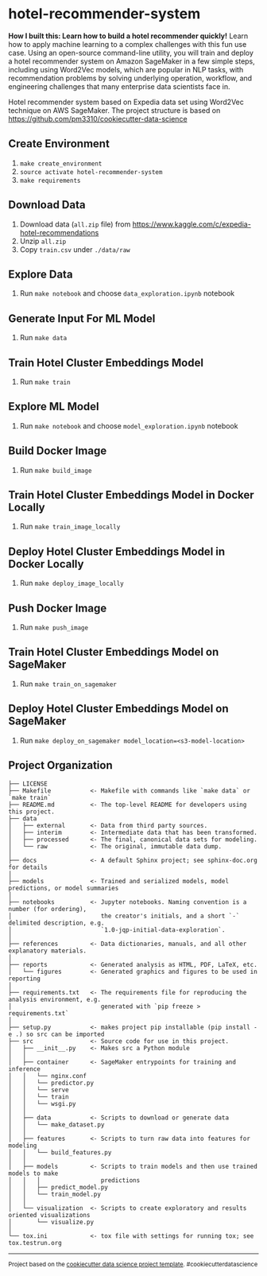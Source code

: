 hotel-recommender-system
==============================

**How I built this: Learn how to build a hotel recommender quickly!** Learn how to apply machine learning to a complex challenges with this fun use case. Using an open-source command-line utility, you will train and deploy a hotel recommender system on Amazon SageMaker in a few simple steps, including using Word2Vec models, which are popular in NLP tasks, with recommendation problems by solving underlying operation, workflow, and engineering challenges that many enterprise data scientists face in.


Hotel recommender system based on Expedia data set using Word2Vec technique on AWS SageMaker. The project structure is based on https://github.com/pm3310/cookiecutter-data-science 

Create Environment
------------

1. `make create_environment`
2. `source activate hotel-recommender-system`
3. `make requirements`

Download Data
------------

1. Download data (`all.zip` file) from https://www.kaggle.com/c/expedia-hotel-recommendations
2. Unzip `all.zip`
3. Copy `train.csv` under `./data/raw`

Explore Data
------------

1. Run `make notebook` and choose `data_exploration.ipynb` notebook

Generate Input For ML Model
------------

1. Run `make data`

Train Hotel Cluster Embeddings Model
------------

1. Run `make train`

Explore ML Model
------------

1. Run `make notebook` and choose `model_exploration.ipynb` notebook

Build Docker Image
------------

1. Run `make build_image`

Train Hotel Cluster Embeddings Model in Docker Locally
------------

1. Run `make train_image_locally`

Deploy Hotel Cluster Embeddings Model in Docker Locally
------------

1. Run `make deploy_image_locally`

Push Docker Image
------------

1. Run `make push_image`

Train Hotel Cluster Embeddings Model on SageMaker
------------

1. Run `make train_on_sagemaker`

Deploy Hotel Cluster Embeddings Model on SageMaker
------------

1. Run `make deploy_on_sagemaker model_location=<s3-model-location>`

Project Organization
------------

    ├── LICENSE
    ├── Makefile           <- Makefile with commands like `make data` or `make train`
    ├── README.md          <- The top-level README for developers using this project.
    ├── data
    │   ├── external       <- Data from third party sources.
    │   ├── interim        <- Intermediate data that has been transformed.
    │   ├── processed      <- The final, canonical data sets for modeling.
    │   └── raw            <- The original, immutable data dump.
    │
    ├── docs               <- A default Sphinx project; see sphinx-doc.org for details
    │
    ├── models             <- Trained and serialized models, model predictions, or model summaries
    │
    ├── notebooks          <- Jupyter notebooks. Naming convention is a number (for ordering),
    │                         the creator's initials, and a short `-` delimited description, e.g.
    │                         `1.0-jqp-initial-data-exploration`.
    │
    ├── references         <- Data dictionaries, manuals, and all other explanatory materials.
    │
    ├── reports            <- Generated analysis as HTML, PDF, LaTeX, etc.
    │   └── figures        <- Generated graphics and figures to be used in reporting
    │
    ├── requirements.txt   <- The requirements file for reproducing the analysis environment, e.g.
    │                         generated with `pip freeze > requirements.txt`
    │
    ├── setup.py           <- makes project pip installable (pip install -e .) so src can be imported
    ├── src                <- Source code for use in this project.
    │   ├── __init__.py    <- Makes src a Python module
    │   │
    │   ├── container      <- SageMaker entrypoints for training and inference
    │   │   └── nginx.conf
    │   │   └── predictor.py
    │   │   └── serve
    │   │   └── train
    │   │   └── wsgi.py
    │   │
    │   ├── data           <- Scripts to download or generate data
    │   │   └── make_dataset.py
    │   │
    │   ├── features       <- Scripts to turn raw data into features for modeling
    │   │   └── build_features.py
    │   │
    │   ├── models         <- Scripts to train models and then use trained models to make
    │   │   │                 predictions
    │   │   ├── predict_model.py
    │   │   └── train_model.py
    │   │
    │   └── visualization  <- Scripts to create exploratory and results oriented visualizations
    │       └── visualize.py
    │
    └── tox.ini            <- tox file with settings for running tox; see tox.testrun.org


--------

<p><small>Project based on the <a target="_blank" href="https://drivendata.github.io/cookiecutter-data-science/">cookiecutter data science project template</a>. #cookiecutterdatascience</small></p>
